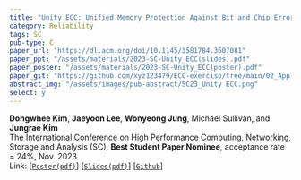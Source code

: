 ```yaml
---
title: "Unity ECC: Unified Memory Protection Against Bit and Chip Errors"
category: Reliability
tags: SC
pub-type: C
paper_url: "https://dl.acm.org/doi/10.1145/3581784.3607081"
paper_ppt: "/assets/materials/2023-SC-Unity_ECC(slides).pdf"
paper_poster: "/assets/materials/2023-SC-Unity_ECC(poster).pdf"
paper_git: "https://github.com/xyz123479/ECC-exercise/tree/main/02_Application/02_DDR5_ODECC_RLECC"
abstract_img: "/assets/images/pub-abstract/SC23_Unity ECC.png"
select: y
---
```


**Dongwhee Kim**, **Jaeyoon Lee**, **Wonyeong Jung**, Michael Sullivan, and **Jungrae Kim** <br>
The International Conference on High Performance Computing, Networking, Storage and Analysis (SC), **Best Student Paper Nominee**, acceptance rate = 24%, Nov. 2023 <br>
Link: [[```Poster(pdf)```](https://github.com/scalable-arch/scalable-arch.github.io/raw/main/assets/materials/2023-SC-Unity_ECC(poster).pdf)] 
    [[```Slides(pdf)```](https://github.com/scalable-arch/scalable-arch.github.io/raw/main/assets/materials/2023-SC-Unity_ECC(slides).pdf)]
    [[```Github```](https://github.com/xyz123479/ECC-exercise/tree/main/02_Application/02_DDR5_ODECC_RLECC)]

